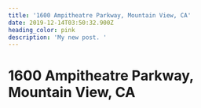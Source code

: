```yaml
---
title: '1600 Ampitheatre Parkway, Mountain View, CA'
date: 2019-12-14T03:50:32.900Z
heading_color: pink
description: 'My new post. '
---
```

# 1600 Ampitheatre Parkway, Mountain View, CA